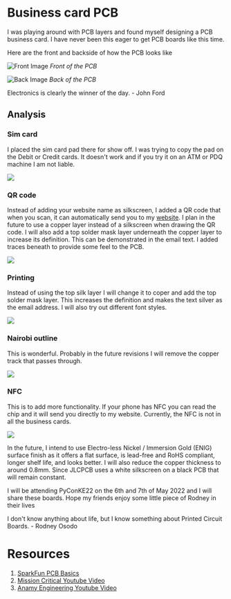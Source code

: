 # Business card PCB

I was playing around with PCB layers and found myself designing a PCB business card. I have never been this eager to get PCB boards like this time.

Here are the front and backside of how the PCB looks like

![Front Image](https://i.imgur.com/IPIMezU.jpg)
*Front of the PCB*

![Back Image](https://i.imgur.com/ZGDXG7n.jpg)
*Back of the PCB*

Electronics is clearly the winner of the day. - John Ford

## Analysis

### Sim card

I placed the sim card pad there for show off. I was trying to copy the pad on the Debit or Credit cards. It doesn't work and if you try it on an ATM or PDQ machine I am not liable.

![](https://i.imgur.com/RxO53ik.jpg)

### QR code

Instead of adding your website name as silkscreen, I added a QR code that when you scan, it can automatically send you to my [website](rodneyosodo.com).
I plan in the future to use a copper layer instead of a silkscreen when drawing the QR code.
I will also add a top solder mask layer underneath the copper layer to increase its definition. This can be demonstrated in the email text.
I added traces beneath to provide some feel to the PCB.

![](https://i.imgur.com/xGxLBuS.jpg)

### Printing

Instead of using the top silk layer I will change it to coper and add the top solder mask layer. This increases the definition and makes the text silver as the email address.
I will also try out different font styles.

![](https://i.imgur.com/OKgsmwo.jpg)

### Nairobi outline

This is wonderful. Probably in the future revisions I will remove the copper track that passes through.

![](https://i.imgur.com/UdAgFC9.jpg)

### NFC

This is to add more functionality. If your phone has NFC you can read the chip and it will send you directly to my website. Currently, the NFC is not in all the business cards.

![](https://i.imgur.com/pHoZsH0.jpg)


In the future, I intend to use Electro-less Nickel / Immersion Gold (ENIG) surface finish as it offers a flat surface, is lead-free and RoHS compliant, longer shelf life, and looks better. I will also reduce the copper thickness to around 0.8mm. Since JLCPCB uses a white silkscreen on a black PCB that will remain constant.

I will be attending PyConKE22 on the 6th and 7th of May 2022 and I will share these boards. Hope my friends enjoy some little piece of Rodney in their lives

I don't know anything about life, but I know something about Printed Circuit Boards. - Rodney Osodo

# Resources
1. [SparkFun PCB Basics](https://learn.sparkfun.com/tutorials/pcb-basics/all?print=1)
2. [Mission Critical Youtube Video](https://www.youtube.com/watch?v=qUMwqaKEh0o&t=313s)
3. [Anamy Engineering Youtube Video](https://www.youtube.com/watch?v=8wyPci7herM)